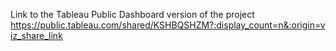 Link to the Tableau Public Dashboard version of the project
https://public.tableau.com/shared/KSHBQSHZM?:display_count=n&:origin=viz_share_link